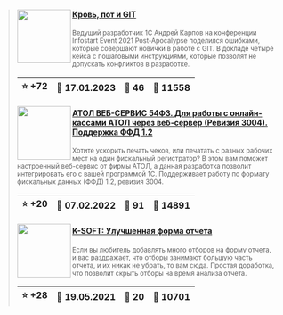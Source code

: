 ﻿<div id="infostart_posts">


> <img src="https://infostart.ru/upload/iblock/b85/b850adc38f0223dec437ee965d76b996.jpg?9454fe47-cb54-4b22-83a3-1047c7c27732" width="96" align="left"> 
> <h4 style="color: white;"><a href="https://infostart.ru/1c/articles/1791661/">Кровь, пот и GIT</a></h4>
> <small>Ведущий разработчик 1С Андрей Карпов на конференции Infostart Event 2021 Post-Apocalypse поделился ошибками, которые совершают новички в работе с GIT. В докладе четыре кейса с пошаговыми инструкциями, которые позволят не допускать конфликтов в разработке.</small>  
> <br clear="left">
>
> | :star: +72 |  :calendar: 17.01.2023 |  :speech_balloon: 46 |  :eyes: 11558 |
>  |-|-|-|-|  
> <img src="https://infostart.ru/upload/iblock/117/117ae5def59a9cc4b326f00c9ee8f32e.png?0a799664-849a-4492-99d6-3c8cc2078a87" width="96" align="left"> 
> <h4 style="color: white;"><a href="https://infostart.ru/1c/tools/1599938/">АТОЛ ВЕБ-СЕРВИС 54ФЗ. Для работы с онлайн-кассами АТОЛ через веб-сервер (Ревизия 3004). Поддержка ФФД 1.2</a></h4>
> <small>Хотите ускорить печать чеков, или печатать с разных рабочих мест на один фискальный регистратор? В этом вам поможет настроенный веб-сервис от фирмы АТОЛ, а данная разработка позволит интегрировать его с вашей программой 1С. Поддерживает работу по формату фискальных данных (ФФД) 1.2, ревизия 3004.</small>  
> <br clear="left">
>
> | :star: +20 |  :calendar: 07.02.2022 |  :speech_balloon: 91 |  :eyes: 14891 |
>  |-|-|-|-|  
> <img src="https://infostart.ru/upload/iblock/895/8950604280118c383a1e0c5aaae4997d.png?3e4b839c-3bb3-42fb-8d7f-c6bff336ecc9" width="96" align="left"> 
> <h4 style="color: white;"><a href="https://infostart.ru/1c/reports/1443392/">K-SOFT: Улучшенная форма отчета</a></h4>
> <small>Если вы любитель добавлять много отборов на форму отчета, и вас раздражает, что отборы занимают большую часть отчета, и их никак не убрать, то вам сюда. Простая доработка, что позволит скрыть отборы на время анализа отчета.</small>  
> <br clear="left">
>
> | :star: +28 |  :calendar: 19.05.2021 |  :speech_balloon: 20 |  :eyes: 10701 |
>  |-|-|-|-|  
</div>
